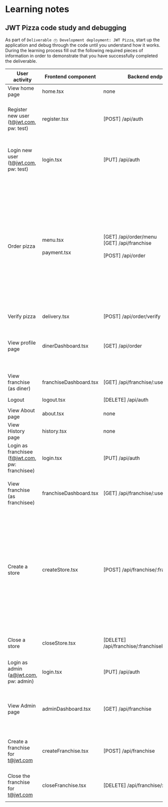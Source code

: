 # Learning notes



## JWT Pizza code study and debugging

As part of `Deliverable ⓵ Development deployment: JWT Pizza`, start up the application and debug through the code until you understand how it works. During the learning process fill out the following required pieces of information in order to demonstrate that you have successfully completed the deliverable.

| User activity                                       | Frontend component | Backend endpoints | Database SQL |
| --------------------------------------------------- | ------------------ | ----------------- | ------------ |
| View home page                                      |      home.tsx      |       none        |    none      |
| Register new user<br/>(t@jwt.com, pw: test)         |       register.tsx             | [POST] /api/auth |    **addUser(user)** </br> insert user `INSERT INTO user (name, email, password) VALUES (?, ?, ?)` <br/>  insert user role `INSERT INTO userRole (userId, role, objectId) VALUES (?, ?, ?)`                          |              
| Login new user<br/>(t@jwt.com, pw: test)            |    login.tsx       |  [PUT]  /api/auth |   **getUser(user)** <br/> get user to check password `SELECT * FROM user WHERE email=?`</br> get role with  <br/>`SELECT * FROM userRole WHERE userId=?`       |
| Order pizza                                         |         menu.tsx <br/><br/> payment.tsx          |   [GET] /api/order/menu <br/>  [GET] /api/franchise <br/> <br/> [POST] /api/order         | MENU </br> **getMenu()** </br> `SELECT * FROM menu`  <br/> **getFranchise(user id)** <br/> get list of franchises  `SELECT id, name FROM franchise` <br/> get stores from each franchise  `SELECT id, name FROM store WHERE franchiseId=?`   <br/><br/> PAYMENT </br>**addDinerOrder(user, orderReq)** <br/> add order to diner `INSERT INTO dinerOrder (dinerId, franchiseId, storeId, date) VALUES (?, ?, ?, now())` <br/> add each item to an order `INSERT INTO orderItem (orderId, menuId, description, price) VALUES (?, ?, ?, ?)`  |
| Verify pizza                                        |        delivery.tsx            |    [POST] /api/order/verify             |      None        |
| View profile page                                   |       dinerDashboard.tsx             |        [GET] /api/order           |     **getOrders(user, page = 1)** </br> get orders  `SELECT id, franchiseId, storeId, date FROM dinerOrder WHERE dinerId=? LIMIT ${offset}` </br> get items from each order `SELECT id, menuId, description, price FROM orderItem WHERE orderId=?`    |
| View franchise<br/>(as diner)                       |   franchiseDashboard.tsx                 |     [GET] /api/franchise/:userId             |        `SELECT objectId FROM userRole WHERE role='franchisee' AND userId=?`      |
| Logout                                              |      logout.tsx | [DELETE]  /api/auth  |      logoutUser() `DELETE FROM auth WHERE token=?`        |
| View About page                                     |           about.tsx         |     none              |     none         |
| View History page                                   |          history.tsx          |     none              |      none        |
| Login as franchisee<br/>(f@jwt.com, pw: franchisee) |        login.tsx            |      [PUT] /api/auth             |  `SELECT * FROM user WHERE email=? <br/>    SELECT * FROM userRole WHERE userId=?`     |
| View franchise<br/>(as franchisee)                  |         franchiseDashboard.tsx           |         [GET] /api/franchise/:userId           |       `SELECT objectId FROM userRole WHERE role='franchisee' AND userId=?` <br/>  `SELECT id, name FROM franchise WHERE id in (${franchiseIds.join(',')})`   |
| Create a store                                      |        createStore.tsx            |     [POST] /api/franchise/:franchiseId/store          |    getFranchise()<br/> `SELECT u.id, u.name, u.email FROM userRole AS ur JOIN user AS u ON u.id=ur.userId WHERE ur.objectId=? AND ur.role='franchisee'` </br>   `SELECT s.id, s.name, COALESCE(SUM(oi.price), 0) AS totalRevenue FROM dinerOrder AS do JOIN orderItem AS oi ON do.id=oi.orderId RIGHT JOIN store AS s ON s.id=do.storeId WHERE s.franchiseId=? GROUP BY s.id`  <br/></br>  createStore() <br/>`INSERT INTO store (franchiseId, name) VALUES (?, ?)` |
| Close a store                                       |     closeStore.tsx               |    [DELETE] /api/franchise/:franchiseId/store/:storeId               |    getFranchise() see above </br></br> deleteStore() `DELETE FROM store WHERE franchiseId=? AND id=?`         |
| Login as admin<br/>(a@jwt.com, pw: admin)           |       login.tsx             |      [PUT]  /api/auth             |    `SELECT * FROM user WHERE email=?` <br/>    `SELECT * FROM userRole WHERE userId=?`           |
| View Admin page                                     |        adminDashboard.tsx            |     [GET] /api/franchise              |     `SELECT id, name FROM franchise SELECT u.id, u.name, u.email FROM userRole AS ur JOIN user AS u ON u.id=ur.userId WHERE ur.objectId=? AND ur.role='franchisee'` <br/>  `SELECT id, name FROM store WHERE franchiseId=?`  |
| Create a franchise for t@jwt.com                    |      createFranchise.tsx              |     [POST] /api/franchise              |     `SELECT id, name FROM user WHERE email=?`  <br/>  `INSERT INTO franchise (name) VALUES (?)`  <br/>  `INSERT INTO userRole (userId, role, objectId) VALUES (?, ?, ?)`   |
| Close the franchise for t@jwt.com                   |        closeFranchise.tsx            |  [DELETE] /api/franchise/:franchiseId                |         `DELETE FROM store WHERE franchiseId=?`  <br/> `DELETE FROM userRole WHERE objectId=?` <br/> `DELETE FROM franchise WHERE id=?`     |


